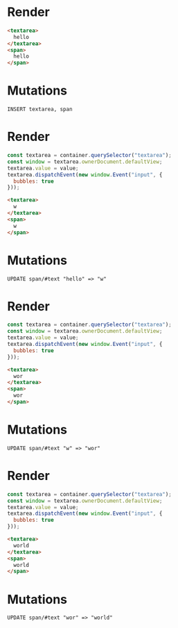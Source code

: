 # Render
```html
<textarea>
  hello
</textarea>
<span>
  hello
</span>
```

# Mutations
```
INSERT textarea, span
```

# Render
```js
const textarea = container.querySelector("textarea");
const window = textarea.ownerDocument.defaultView;
textarea.value = value;
textarea.dispatchEvent(new window.Event("input", {
  bubbles: true
}));
```
```html
<textarea>
  w
</textarea>
<span>
  w
</span>
```

# Mutations
```
UPDATE span/#text "hello" => "w"
```

# Render
```js
const textarea = container.querySelector("textarea");
const window = textarea.ownerDocument.defaultView;
textarea.value = value;
textarea.dispatchEvent(new window.Event("input", {
  bubbles: true
}));
```
```html
<textarea>
  wor
</textarea>
<span>
  wor
</span>
```

# Mutations
```
UPDATE span/#text "w" => "wor"
```

# Render
```js
const textarea = container.querySelector("textarea");
const window = textarea.ownerDocument.defaultView;
textarea.value = value;
textarea.dispatchEvent(new window.Event("input", {
  bubbles: true
}));
```
```html
<textarea>
  world
</textarea>
<span>
  world
</span>
```

# Mutations
```
UPDATE span/#text "wor" => "world"
```